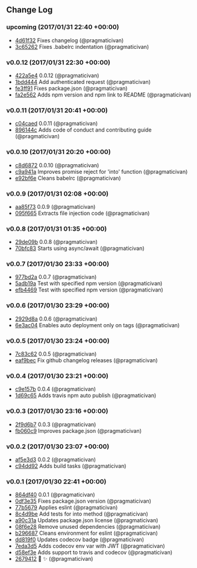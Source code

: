 ## Change Log

### upcoming (2017/01/31 22:40 +00:00)
- [4d61f32](https://github.com/pragmaticivan/wizard/commit/4d61f3208e9b888cef4708964556a4065c54debc) Fixes changelog (@pragmaticivan)
- [3c65262](https://github.com/pragmaticivan/wizard/commit/3c652623e142de5cf70a7cdd7d2d4601f30aec48) Fixes .babelrc indentation (@pragmaticivan)

### v0.0.12 (2017/01/31 22:30 +00:00)
- [422a5e4](https://github.com/pragmaticivan/wizard/commit/422a5e4e5d28c5ac5c68f9871e43f5a5ed0d6047) 0.0.12 (@pragmaticivan)
- [1bdd444](https://github.com/pragmaticivan/wizard/commit/1bdd444c96d0eedc47ba97b57d7af6586fe9830d) Add authenticated request (@pragmaticivan)
- [fe3ff91](https://github.com/pragmaticivan/wizard/commit/fe3ff91db1e23ff53a0b21cae3d469d9aecb6f39) Fixes package.json (@pragmaticivan)
- [fa2e562](https://github.com/pragmaticivan/wizard/commit/fa2e56212260580e8395de16249ca2c48ecb9d10) Adds npm version and npm link to README (@pragmaticivan)

### v0.0.11 (2017/01/31 20:41 +00:00)
- [c04caed](https://github.com/pragmaticivan/wizard/commit/c04caedf73db280140cc3676374bbf3d1553b152) 0.0.11 (@pragmaticivan)
- [896144c](https://github.com/pragmaticivan/wizard/commit/896144c27ba64eb62134f61e53f02aca3ddb0405) Adds code of conduct and contributing guide (@pragmaticivan)

### v0.0.10 (2017/01/31 20:20 +00:00)
- [c8d6872](https://github.com/pragmaticivan/wizard/commit/c8d6872fad8ed21e81dfa8f1629499c5791887b1) 0.0.10 (@pragmaticivan)
- [c9a941a](https://github.com/pragmaticivan/wizard/commit/c9a941a1da7a861323ce6cb921acaf05a9a8dfa5) Improves promise reject for 'into' function (@pragmaticivan)
- [e92bf6e](https://github.com/pragmaticivan/wizard/commit/e92bf6ea5764a0a4251700712c2a584bfe9738ee) Cleans babelrc (@pragmaticivan)

### v0.0.9 (2017/01/31 02:08 +00:00)
- [aa85f73](https://github.com/pragmaticivan/wizard/commit/aa85f734a7d24eb8b6ffdb8d25de44f0dad6b662) 0.0.9 (@pragmaticivan)
- [095f665](https://github.com/pragmaticivan/wizard/commit/095f6659cc0dfe5166ff004b2b3d9523b322f8ab) Extracts file injection code (@pragmaticivan)

### v0.0.8 (2017/01/31 01:35 +00:00)
- [29de09b](https://github.com/pragmaticivan/wizard/commit/29de09b2d66316e953c85c62f05aba3cf981de8a) 0.0.8 (@pragmaticivan)
- [70bfc83](https://github.com/pragmaticivan/wizard/commit/70bfc8329783042b7d34196a49031c86524b3084) Starts using async/await (@pragmaticivan)

### v0.0.7 (2017/01/30 23:33 +00:00)
- [977bd2a](https://github.com/pragmaticivan/wizard/commit/977bd2abd26c13ef9e23ae110000437296fc13b9) 0.0.7 (@pragmaticivan)
- [5adb19a](https://github.com/pragmaticivan/wizard/commit/5adb19aa1411ddf88cffcf633c53a87ff4d148d7) Test with specified npm version (@pragmaticivan)
- [efb4469](https://github.com/pragmaticivan/wizard/commit/efb4469cc0fdd0b199463d9c0fd33648e08a5954) Test with specified npm version (@pragmaticivan)

### v0.0.6 (2017/01/30 23:29 +00:00)
- [2929d8a](https://github.com/pragmaticivan/wizard/commit/2929d8a50f171ad1d21e79130735b0bf36d3865b) 0.0.6 (@pragmaticivan)
- [6e3ac04](https://github.com/pragmaticivan/wizard/commit/6e3ac049dbd2e4f881ca489fdd334cfd71bab23a) Enables auto deployment only on tags (@pragmaticivan)

### v0.0.5 (2017/01/30 23:24 +00:00)
- [7c83c62](https://github.com/pragmaticivan/wizard/commit/7c83c62ec02b3d12141fa663e20e04a92bc4c2d3) 0.0.5 (@pragmaticivan)
- [eaf9bec](https://github.com/pragmaticivan/wizard/commit/eaf9bec581f292c96de1faafb6c1077a682d49e1) Fix github changelog releases (@pragmaticivan)

### v0.0.4 (2017/01/30 23:21 +00:00)
- [c9e157b](https://github.com/pragmaticivan/wizard/commit/c9e157b87518064d062a493e55ea886bc041e7b7) 0.0.4 (@pragmaticivan)
- [1d69c65](https://github.com/pragmaticivan/wizard/commit/1d69c65765e5edae922af0b74675d2a3e3221801) Adds travis npm auto publish (@pragmaticivan)

### v0.0.3 (2017/01/30 23:16 +00:00)
- [2f9d6b7](https://github.com/pragmaticivan/wizard/commit/2f9d6b7cb6b52311c2bdc2c9fd6cd62a7245d412) 0.0.3 (@pragmaticivan)
- [fb060c9](https://github.com/pragmaticivan/wizard/commit/fb060c9447969f48cab110c653130f5432fb380c) Improves package.json (@pragmaticivan)

### v0.0.2 (2017/01/30 23:07 +00:00)
- [af5e3d3](https://github.com/pragmaticivan/wizard/commit/af5e3d37448871c03dbd6be2b215c71a5c4e6566) 0.0.2 (@pragmaticivan)
- [c94dd92](https://github.com/pragmaticivan/wizard/commit/c94dd9298e9d7449691f09c0112de8e2fc95ea1a) Adds build tasks (@pragmaticivan)

### v0.0.1 (2017/01/30 22:41 +00:00)
- [864df40](https://github.com/pragmaticivan/wizard/commit/864df40a9f001aeec9e9201e90b24a6feb0163a2) 0.0.1 (@pragmaticivan)
- [0df3e35](https://github.com/pragmaticivan/wizard/commit/0df3e35254603527a15cb5b188d53d8d3a309994) Fixes package.json version (@pragmaticivan)
- [77b5679](https://github.com/pragmaticivan/wizard/commit/77b5679835b597ae101576c97c0ba46cf92a5be4) Applies eslint (@pragmaticivan)
- [8c4d9be](https://github.com/pragmaticivan/wizard/commit/8c4d9bee80bf8ac2cada3013b24082cffdad2568) Add tests for into method (@pragmaticivan)
- [a90c31a](https://github.com/pragmaticivan/wizard/commit/a90c31a4a178e2aa3d2ea1240c71d97271bf1e52) Updates package.json license (@pragmaticivan)
- [08f6e28](https://github.com/pragmaticivan/wizard/commit/08f6e2815b3a02133153a8331e2d9d6108bb584a) Remove unused dependencies (@pragmaticivan)
- [b296687](https://github.com/pragmaticivan/wizard/commit/b2966879175b29e5fa89b625ac3092e35c04ce8a) Cleans environment for eslint (@pragmaticivan)
- [dd819f0](https://github.com/pragmaticivan/wizard/commit/dd819f0fc6f9b925ed63cb7ec209ea5009f1d028) Updates codecov badge (@pragmaticivan)
- [7eda3d5](https://github.com/pragmaticivan/wizard/commit/7eda3d5ebf916f90a71e62960b146f673ad7db45) Adds codecov env var with JWT (@pragmaticivan)
- [d58ef3e](https://github.com/pragmaticivan/wizard/commit/d58ef3eda0116512be4e5c3162b0a8d055ea46d0) Adds support to travis and codecov (@pragmaticivan)
- [2679412](https://github.com/pragmaticivan/wizard/commit/2679412f33bdad1b98cfe6d6fbc64324d3ab26e5) 🎩 ✨ (@pragmaticivan)